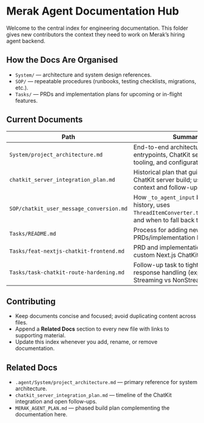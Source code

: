 # Merak Agent Documentation Hub

Welcome to the central index for engineering documentation. This folder gives new contributors the context they need to work on Merak’s hiring agent backend.

## How the Docs Are Organised
- `System/` — architecture and system design references.
- `SOP/` — repeatable procedures (runbooks, testing checklists, migrations, etc.).
- `Tasks/` — PRDs and implementation plans for upcoming or in-flight features.

## Current Documents
| Path | Summary |
| --- | --- |
| `System/project_architecture.md` | End-to-end architecture: FastAPI entrypoints, ChatKit server flow, tooling, and configuration. |
| `chatkit_server_integration_plan.md` | Historical plan that guided the ChatKit server build; useful for context and follow-up work. |
| `SOP/chatkit_user_message_conversion.md` | How `_to_agent_input` batches history, uses `ThreadItemConverter.to_agent_input`, and when to fall back to plain text. |
| `Tasks/README.md` | Process for adding new PRDs/implementation briefs. |
| `Tasks/feat-nextjs-chatkit-frontend.md` | PRD and implementation plan for the custom Next.js ChatKit frontend. |
| `Tasks/task-chatkit-route-hardening.md` | Follow-up task to tighten `/chatkit` response handling (explicit Streaming vs NonStreaming). |

## Contributing
- Keep documents concise and focused; avoid duplicating content across files.
- Append a **Related Docs** section to every new file with links to supporting material.
- Update this index whenever you add, rename, or remove documentation.

## Related Docs
- `.agent/System/project_architecture.md` — primary reference for system architecture.
- `chatkit_server_integration_plan.md` — timeline of the ChatKit integration and open follow-ups.
- `MERAK_AGENT_PLAN.md` — phased build plan complementing the documentation here.
